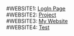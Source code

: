 #WEBSITE1: [LogIn Page](https://addnnan.github.io/Login_page/Log_in.html) <br>
#WEBSITE2: [Project](https://addnnan.github.io/project/) <br>
#WEBSITE3: [My Website](https://addnnan.github.io/mywebsite.html) <br>
#WEBSITE4: [Test](https://addnnan.github.io/test.html)








